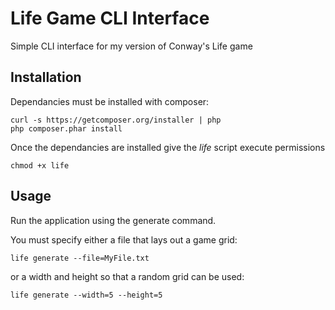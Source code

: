 Life Game CLI Interface
=======================

Simple CLI interface for my version of Conway's Life game

Installation
------------

Dependancies must be installed with composer:

    curl -s https://getcomposer.org/installer | php
    php composer.phar install

Once the dependancies are installed give the _life_ script execute permissions

    chmod +x life


Usage
-----

Run the application using the generate command. 

You must specify either a file that lays out a game grid:

    life generate --file=MyFile.txt

or a width and height so that a random grid can be used:

    life generate --width=5 --height=5
